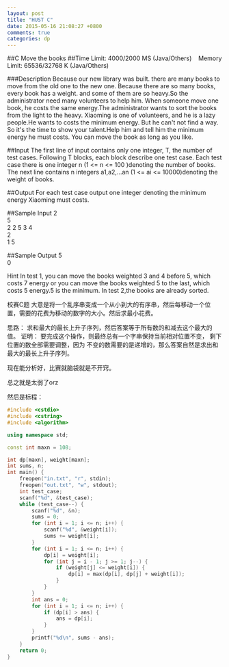 ```yaml
---
layout: post
title: "HUST C"
date: 2015-05-16 21:08:27 +0800
comments: true
categories: dp 
---
```


##C		Move the books
##Time Limit: 4000/2000 MS (Java/Others)    Memory Limit: 65536/32768 K (Java/Others)
<!--more-->
###Description
Because our new library was built. there are many books to move from the
old one to the new one. Because there are so many books, every book has a weight.
and some of them are so heavy.So the administrator need many volunteers to help him.
When someone move one book, he costs the same energy.The administrator wants to sort
the books from the light to the heavy. Xiaoming is one of volunteers, and he is a lazy people.He
wants to costs the minimum energy. But he can't not find a way. So it's the time to show your
talent.Help him and tell him the minimum energy he must costs.
You can move the book as long as you like.


##Input
The first line of input contains only one integer, T, the number of test cases. Following T blocks, each block describe one test case.
Each test case there is one integer n (1 <= n <= 100 )denoting the number of books.
The next line contains n integers a1,a2,...an (1 <= ai <= 10000)denoting the weight of books.

##Output
For each test case output one integer denoting the minimum energy Xiaoming must costs.

##Sample Input
2  
5  
2 2 5 3 4  
2  
1 5  

##Sample Output
5  
0  

Hint
In test 1, you can move the books weighted 3 and 4 before 5, which costs 7 energy or you can move
the books weighted 5 to the last, which costs 5 energy.5 is the minimum.
In test 2,the books are already sorted.

校赛C题
大意是将一个乱序串变成一个从小到大的有序串，然后每移动一个位置，需要的花费为移动的数字的大小。然后求最小花费。

思路： 求和最大的最长上升子序列，然后答案等于所有数的和减去这个最大的值。
证明： 要完成这个操作，则最终总有一个字串保持当前相对位置不变， 剩下位置的数全部需要调整，因为 不变的数需要的是递增的，那么答案自然是求出和最大的最长上升子序列。

现在能分析好，比赛就脑袋就是不开窍。

总之就是太弱了orz

然后是标程：

```cpp
#include <cstdio>
#include <cstring>
#include <algorithm>

using namespace std;

const int maxn = 108;

int dp[maxn], weight[maxn];
int sums, n;
int main() {
    freopen("in.txt", "r", stdin);
    freopen("out.txt", "w", stdout);
    int test_case;
    scanf("%d", &test_case);
    while (test_case--) {
        scanf("%d", &n);
        sums = 0;
        for (int i = 1; i <= n; i++) {
            scanf("%d", &weight[i]);
            sums += weight[i];
        }
        for (int i = 1; i <= n; i++) {
            dp[i] = weight[i];
            for (int j = i - 1; j >= 1; j--) {
                if (weight[j] <= weight[i]) {
                    dp[i] = max(dp[i], dp[j] + weight[i]);
                }
            }
        }
        int ans = 0;
        for (int i = 1; i <= n; i++) {
            if (dp[i] > ans) {
                ans = dp[i];
            }
        }
        printf("%d\n", sums - ans);
    }
    return 0;
}


```